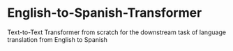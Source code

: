 # English-to-Spanish-Transformer
Text-to-Text Transformer from scratch for the downstream task of language translation from English to Spanish
